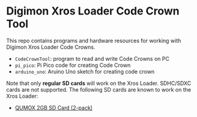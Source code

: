 Digimon Xros Loader Code Crown Tool
===================================

This repo contains programs and hardware resources for working with Digimon
Xros Loader Code Crowns.

- `CodeCrownTool`: program to read and write Code Crowns on PC
- `pi_pico`: Pi Pico code for creating Code Crown
- `arduino_uno`: Aruino Uno sketch for creating code crown

Note that only **regular SD cards** will work on the Xros Loader. SDHC/SDXC
cards are not supported. The following SD cards are known to work on the Xros
Loader:

- [QUMOX 2GB SD Card (2-pack)](https://www.amazon.ca/gp/product/B00L6111GY)

